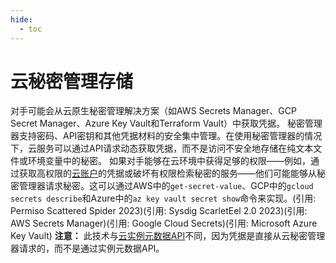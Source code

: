```yaml
---
hide:
  - toc
---
```


# 云秘密管理存储

对手可能会从云原生秘密管理解决方案（如AWS Secrets Manager、GCP Secret Manager、Azure Key Vault和Terraform Vault）中获取凭据。  秘密管理器支持密码、API密钥和其他凭据材料的安全集中管理。在使用秘密管理器的情况下，云服务可以通过API请求动态获取凭据，而不是访问不安全地存储在纯文本文件或环境变量中的秘密。  如果对手能够在云环境中获得足够的权限——例如，通过获取高权限的[云账户](https://attack.mitre.org/techniques/T1078/004)的凭据或破坏有权限检索秘密的服务——他们可能能够从秘密管理器请求秘密。这可以通过AWS中的`get-secret-value`、GCP中的`gcloud secrets describe`和Azure中的`az key vault secret show`命令来实现。(引用: Permiso Scattered Spider 2023)(引用: Sysdig ScarletEel 2.0 2023)(引用: AWS Secrets Manager)(引用: Google Cloud Secrets)(引用: Microsoft Azure Key Vault)  **注意：** 此技术与[云实例元数据API](https://attack.mitre.org/techniques/T1552/005)不同，因为凭据是直接从云秘密管理器请求的，而不是通过实例元数据API。
